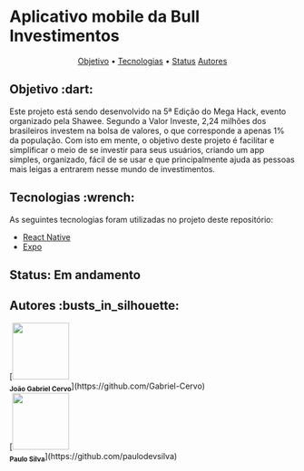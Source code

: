 # Aplicativo mobile da Bull Investimentos

<p align="center">
 <a href="#objetivo">Objetivo</a> •
 <a href="#tecnologias">Tecnologias</a> • 
 <a href="#status">Status</a>
 <a href="#autores">Autores</a>
</p>

<h2 id="objetivo">Objetivo :dart:</h2>
Este projeto está sendo desenvolvido na 5ª Edição do Mega Hack, evento organizado pela Shawee. Segundo a Valor Investe, 2,24 milhões dos brasileiros investem na bolsa de valores, o que corresponde a apenas 1% da população. Com isto em mente, o objetivo deste projeto é facilitar e simplificar o meio de se investir para seus usuários, criando um app simples, organizado, fácil de se usar e que principalmente ajuda as pessoas mais leigas a entrarem nesse mundo de investimentos.

<h2 id="tecnologias">Tecnologias :wrench:</h2>

As seguintes tecnologias foram utilizadas no projeto deste repositório:

- [React Native](https://reactnative.dev/)
- [Expo](https://expo.io/)


<h2 id="status">Status: Em andamento</h2>


<h2 id="autores">Autores :busts_in_silhouette: </h2>
[<img src="https://avatars3.githubusercontent.com/u/56052678?s=460&u=92c7b9e7ebac7c4a7caee2cd2b67165b460678dd&v=4" width="100px;"/><br /><sub><b>João Gabriel Cervo</b></sub>](https://github.com/Gabriel-Cervo)<br /> 
[<img src="https://avatars0.githubusercontent.com/u/52604868?s=400&u=5cb938fc8ccc3b54aae7ed059cc8b3f85151d159&v=4" width="100px;"/><br /><sub><b>Paulo Silva</b></sub>](https://github.com/paulodevsilva)<br /> 

